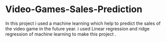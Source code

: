 # Video-Games-Sales-Prediction
In this project i used a machine learning which help to predict the sales of the video game in the future year.
i used Linear  regression and ridge regression of machine learning to make this project .
